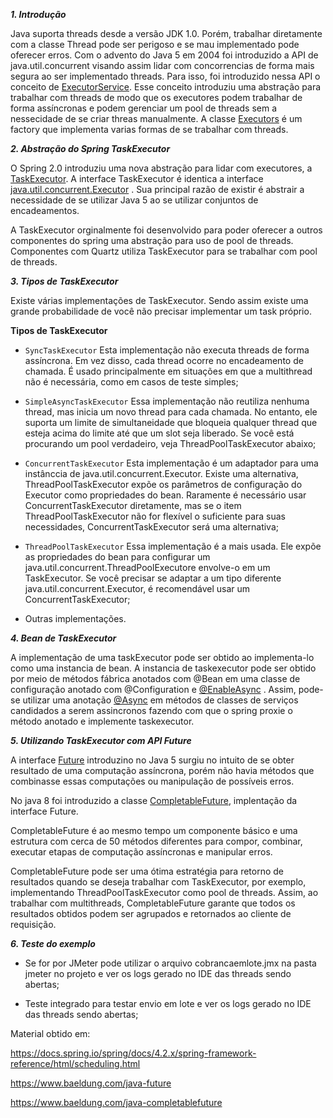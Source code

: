 _**1. Introdução**_

Java suporta threads desde a versão JDK 1.0. Porém, trabalhar diretamente com a classe Thread pode ser perigoso e se 
mau implementado pode oferecer erros. Com o advento do Java 5 em 2004 foi introduzido a API de java.util.concurrent
visando assim lidar com concorrencias de forma mais segura ao ser implementado threads. Para isso, foi introduzido 
nessa API o conceito de [ExecutorService](https://docs.oracle.com/javase/7/docs/api/java/util/concurrent/ExecutorService.html). 
Esse conceito introduziu uma abstração para trabalhar com threads de modo que os executores podem trabalhar
de forma assíncronas e podem gerenciar um pool de threads sem a nessecidade de se criar threas manualmente.
A classe [Executors](https://docs.oracle.com/javase/7/docs/api/java/util/concurrent/Executors.html) é um factory que 
implementa varias formas de se trabalhar com threads.

_**2. Abstração do Spring TaskExecutor**_

O Spring 2.0 introduziu uma nova abstração para lidar com executores, a [TaskExecutor](https://docs.spring.io/spring/docs/current/javadoc-api/org/springframework/core/task/TaskExecutor.html). 
A interface TaskExecutor é identica a interface [java.util.concurrent.Executor](https://docs.oracle.com/javase/7/docs/api/java/util/concurrent/Executor.html)
. Sua principal razão de existir é abstrair a necessidade de se utilizar Java 5 ao se utilizar conjuntos de
 encadeamentos.

A TaskExecutor orginalmente foi desenvolvido para poder oferecer a outros componentes do spring uma abstração
para uso de pool de threads. Componentes com Quartz utiliza TaskExecutor para se trabalhar com pool de threads.

_**3. Tipos de TaskExecutor**_

Existe várias implementações de TaskExecutor. Sendo assim existe uma grande probabilidade de você não precisar
implementar um task próprio. 

**Tipos de TaskExecutor**
 - `SyncTaskExecutor` Esta implementação não executa threads de forma assíncrona. Em vez disso, cada thread ocorre no
   encadeamento de chamada. É usado principalmente em situações em que a multithread não é necessária, como em casos de 
   teste simples;
  
 - `SimpleAsyncTaskExecutor` Essa implementação não reutiliza nenhuma thread, mas inicia um novo thread para 
   cada chamada. No entanto, ele suporta um limite de simultaneidade que bloqueia qualquer thread que esteja acima do 
   limite até que um slot seja liberado. Se você está procurando um pool verdadeiro, veja ThreadPoolTaskExecutor abaixo;
 
 - `ConcurrentTaskExecutor` Esta implementação é um adaptador para uma instânccia de java.util.concurrent.Executor. 
   Existe uma alternativa, ThreadPoolTaskExecutor expõe os parâmetros de configuração do Executor como propriedades do bean.
   Raramente é necessário usar ConcurrentTaskExecutor diretamente, mas se o item ThreadPoolTaskExecutor não for flexível
   o suficiente para suas necessidades, ConcurrentTaskExecutor será uma alternativa;
   
 - `ThreadPoolTaskExecutor` Essa implementação é a mais usada. Ele expõe as propriedades do bean para configurar um 
   java.util.concurrent.ThreadPoolExecutore envolve-o em um TaskExecutor. Se você precisar se adaptar a um tipo
   diferente java.util.concurrent.Executor, é recomendável usar um ConcurrentTaskExecutor;
   
 - Outras implementações.

_**4. Bean de TaskExecutor**_

A implementação de uma taskExecutor pode ser obtido ao implementa-lo como uma instancia de bean. A instancia de 
taskexecutor pode ser obtido por meio de métodos fábrica anotados com @Bean em uma classe de configuração anotado
com @Configuration e [@EnableAsync](https://docs.spring.io/spring-framework/docs/current/javadoc-api/org/springframework/scheduling/annotation/EnableAsync.html)
. Assim, pode-se utilizar uma anotação [@Async](https://www.baeldung.com/spring-async) 
em métodos de classes de serviços candidados a serem assincronos fazendo com que o spring proxie o método anotado e 
implemente taskexecutor.

_**5. Utilizando TaskExecutor com API Future**_

A interface [Future](https://docs.oracle.com/javase/7/docs/api/java/util/concurrent/Future.html) introduzino no Java 5 surgiu no intuito de se obter resultado de uma computação assíncrona,
porém não havia métodos que combinasse essas computações ou manipulação de possíveis erros.

No java 8 foi introduzido a classe [CompletableFuture](https://docs.oracle.com/javase/8/docs/api/java/util/concurrent/CompletableFuture.html), implentação da interface Future.
 
CompletableFuture é ao mesmo tempo um componente básico e uma estrutura com cerca de 50 métodos diferentes para
compor, combinar, executar etapas de computação assíncronas e manipular erros.

CompletableFuture pode ser uma ótima estratégia para retorno de resultados quando se deseja trabalhar com TaskExecutor,
por exemplo, implementando ThreadPoolTaskExecutor como pool de threads. Assim, ao trabalhar com multithreads, 
CompletableFuture garante que todos os resultados obtidos podem ser agrupados e retornados ao cliente de requisição.
 
_**6. Teste do exemplo**_
 - Se for por JMeter pode utilizar o arquivo cobrancaemlote.jmx na pasta jmeter no projeto e ver os logs gerado no IDE
   das threads sendo abertas;
   
 - Teste integrado para testar envio em lote e ver os logs gerado no IDE das threads sendo abertas;
 
Material obtido em:

https://docs.spring.io/spring/docs/4.2.x/spring-framework-reference/html/scheduling.html

https://www.baeldung.com/java-future

https://www.baeldung.com/java-completablefuture

  


